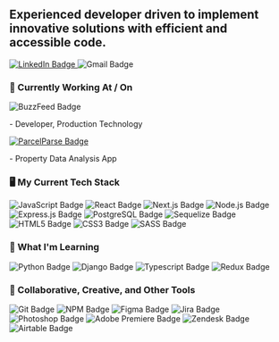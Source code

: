 <h2>Experienced developer driven to implement innovative solutions with efficient and accessible code.</h2>

<div id="Socials">
  <a href="https://www.linkedin.com/in/liam-tiernan-640273138/" target="_blank" rel="noopener noreferrer">
    <img src="https://img.shields.io/badge/LinkedIn-blue?logo=linkedin&logoColor=white&style=for-the-badge" alt="LinkedIn Badge"/>
  </a>
  <img src="https://img.shields.io/badge/liamptiernan@gmail.com-gray?logo=gmail&logoColor=white&style=for-the-badge" alt="Gmail Badge"/>
</div>

<h3>🔭 Currently Working At / On</h3>
  <div>
    <img src="https://img.shields.io/badge/BuzzFeed-EE3322?logo=BuzzFeed&logoColor=fff&style=for-the-badge" alt="BuzzFeed Badge"/>
  <p> - Developer, Production Technology</p>
  </div>
  <div>
    <a href="https://parcels.liamtiernan.dev">
      <img src="https://img.shields.io/badge/ParcelParse-parcels.liamtiernan.dev-666?labelColor=111&style=for-the-badge" alt="ParcelParse Badge"/>
    </a>
    <p> - Property Data Analysis App</p>
  </div>

<h3>🖥️ My Current Tech Stack</h3>
  <div>
    <img src="https://img.shields.io/badge/JavaScript-333?logo=javascript&logoColor=F7DF1E&style=for-the-badge" alt="JavaScript Badge"/>
    <img src="https://img.shields.io/badge/React-222?logo=react&logoColor=61dafb&style=for-the-badge" alt="React Badge"/>
    <img src="https://img.shields.io/badge/Next.js-000?logo=next.js&logoColor=white&style=for-the-badge" alt="Next.js Badge"/>
    <img src="https://img.shields.io/badge/Node.js-339933?logo=node.js&logoColor=white&style=for-the-badge" alt="Node.js Badge"/>
    <img src="https://img.shields.io/badge/Express.js-000?logo=express&logoColor=white&style=for-the-badge" alt="Express.js Badge"/>
    <img src="https://img.shields.io/badge/Postgres-4169E1?logo=postgreSQL&logoColor=white&style=for-the-badge" alt="PostgreSQL Badge"/>
    <img src="https://img.shields.io/badge/Sequelize-52B0E7?logo=sequelize&logoColor=white&style=for-the-badge" alt="Sequelize Badge"/>
    <img src="https://img.shields.io/badge/HTML5-E34F26?logo=html5&logoColor=white&style=for-the-badge" alt="HTML5 Badge"/>
    <img src="https://img.shields.io/badge/CSS3-1572B6?logo=CSS3&logoColor=white&style=for-the-badge" alt="CSS3 Badge"/>
    <img src="https://img.shields.io/badge/SASS-CC6699?logo=SASS&logoColor=white&style=for-the-badge" alt="SASS Badge"/>  
  </div>


<h3>🌱 What I'm Learning</h3>
  <div>
    <img src="https://img.shields.io/badge/Python-3776AB?logo=python&logoColor=white&style=for-the-badge" alt="Python Badge"/>
    <img src="https://img.shields.io/badge/Django-092E20?logo=Django&logoColor=white&style=for-the-badge" alt="Django Badge"/>
    <img src="https://img.shields.io/badge/Typescript-3178C6?logo=Typescript&logoColor=white&style=for-the-badge" alt="Typescript Badge"/>
    <img src="https://img.shields.io/badge/Redux-764ABC?logo=Redux&logoColor=white&style=for-the-badge" alt="Redux Badge"/>  
  </div>

<h3>🔧 Collaborative, Creative, and Other Tools</h3>
  <div>
    <img src="https://img.shields.io/badge/Git-F05032?logo=Git&logoColor=white&style=for-the-badge" alt="Git Badge"/>
    <img src="https://img.shields.io/badge/NPM-CB3837?logo=npm&logoColor=white&style=for-the-badge" alt="NPM Badge"/>
    <img src="https://img.shields.io/badge/Figma-F24E1E?logo=Figma&logoColor=white&style=for-the-badge" alt="Figma Badge"/>  
    <img src="https://img.shields.io/badge/Jira-0052CC?logo=Jira&logoColor=white&style=for-the-badge" alt="Jira Badge"/>
    <img src="https://img.shields.io/badge/Photoshop-31A8FF?logo=Adobe Photoshop&logoColor=white&style=for-the-badge" alt="Photoshop Badge"/>
    <img src="https://img.shields.io/badge/Adobe Premiere-9999FF?logo=Adobe Premiere Pro&logoColor=white&style=for-the-badge" alt="Adobe Premiere Badge"/>
    <img src="https://img.shields.io/badge/Zendesk-03363D?logo=Zendesk&logoColor=white&style=for-the-badge" alt="Zendesk Badge"/>
    <img src="https://img.shields.io/badge/Airtable-18BFFF?logo=Airtable&logoColor=white&style=for-the-badge" alt="Airtable Badge"/>
   </div>

